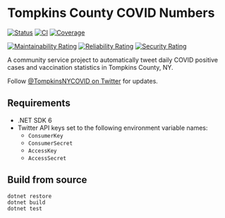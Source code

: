 # Tompkins County COVID Numbers

[![Status](https://github.com/ecoAPM/TompkinsCOVID/actions/workflows/run.yml/badge.svg)](https://github.com/ecoAPM/TompkinsCOVID/actions/workflows/run.yml)
[![CI](https://github.com/ecoAPM/TompkinsCOVID/actions/workflows/CI.yml/badge.svg)](https://github.com/ecoAPM/TompkinsCOVID/actions/workflows/CI.yml)
[![Coverage](https://sonarcloud.io/api/project_badges/measure?project=ecoAPM_TompkinsCOVID&metric=coverage)](https://sonarcloud.io/dashboard?id=ecoAPM_TompkinsCOVID)

[![Maintainability Rating](https://sonarcloud.io/api/project_badges/measure?project=ecoAPM_TompkinsCOVID&metric=sqale_rating)](https://sonarcloud.io/dashboard?id=ecoAPM_TompkinsCOVID)
[![Reliability Rating](https://sonarcloud.io/api/project_badges/measure?project=ecoAPM_TompkinsCOVID&metric=reliability_rating)](https://sonarcloud.io/dashboard?id=ecoAPM_TompkinsCOVID)
[![Security Rating](https://sonarcloud.io/api/project_badges/measure?project=ecoAPM_TompkinsCOVID&metric=security_rating)](https://sonarcloud.io/dashboard?id=ecoAPM_TompkinsCOVID)

A community service project to automatically tweet daily COVID positive cases and vaccination statistics in Tompkins County, NY.

Follow [@TompkinsNYCOVID on Twitter](https://twitter.com/TompkinsNYCOVID) for updates.

## Requirements

- .NET SDK 6
- Twitter API keys set to the following environment variable names:
  - `ConsumerKey`
  - `ConsumerSecret`
  - `AccessKey`
  - `AccessSecret`

## Build from source

```
dotnet restore
dotnet build
dotnet test
```